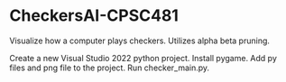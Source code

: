# CheckersAI-CPSC481
Visualize how a computer plays checkers. Utilizes alpha beta pruning.

Create a new Visual Studio 2022 python project.
Install pygame.
Add py files and png file to the project. 
Run checker_main.py.
